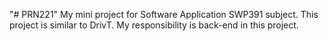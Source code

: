 "# PRN221" 
My mini project for Software Application SWP391 subject.
This project is similar to DrivT. My responsibility is back-end in this project.
